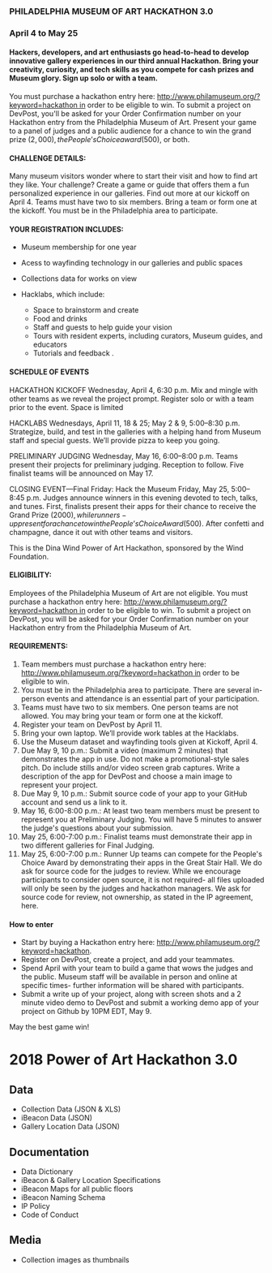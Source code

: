 ### PHILADELPHIA MUSEUM OF ART HACKATHON 3.0
### April 4 to May 25

#### Hackers, developers, and art enthusiasts go head-to-head to develop innovative gallery experiences in our third annual Hackathon. Bring your creativity, curiosity, and tech skills as you compete for cash prizes and Museum glory. Sign up solo or with a team. 
You must purchase a hackathon entry here: http://www.philamuseum.org/?keyword=hackathon in order to be eligible to win. To submit a project on DevPost, you'll be asked for your Order Confirmation number on your Hackathon entry from the Philadelphia Museum of Art.
Present your game to a panel of judges and a public audience for a chance to win the grand prize ($2,000), the People’s Choice award ($500), or both.

#### CHALLENGE DETAILS:
Many museum visitors wonder where to start their visit and how to find art they like. Your challenge? Create a game or guide that offers them a fun personalized experience in our galleries. Find out more at our kickoff on April 4. Teams must have two to six members. Bring a team or form one at the kickoff. You must be in the Philadelphia area to participate.

#### YOUR REGISTRATION INCLUDES:

 - Museum membership for one year

- Acess to wayfinding technology in our galleries and public spaces
 - Collections data for works on view
 - Hacklabs, which include:
   - Space to brainstorm and create
   - Food and drinks
   - Staff and guests to help guide your vision
   - Tours with resident experts, including curators, Museum guides, and educators
   - Tutorials and feedback
.
#### SCHEDULE OF EVENTS

HACKATHON KICKOFF
Wednesday, April 4, 6:30 p.m.
Mix and mingle with other teams as we reveal the project prompt. Register solo or with a team prior to the event. Space is limited 

HACKLABS
Wednesdays, April 11, 18 & 25; May 2 & 9, 5:00–8:30 p.m.
Strategize, build, and test in the galleries with a helping hand from Museum staff and special guests. We’ll provide pizza to keep you going.

PRELIMINARY JUDGING
Wednesday, May 16, 6:00–8:00 p.m.
Teams present their projects for preliminary judging. Reception to follow. Five finalist teams will be announced on May 17.

CLOSING EVENT—Final Friday: Hack the Museum
Friday, May 25, 5:00–8:45 p.m.
Judges announce winners in this evening devoted to tech, talks, and tunes. First, finalists present their apps for their chance to receive the Grand Prize ($2000), while runners-up present for a chance to win the People’s Choice Award ($500). After confetti and champagne, dance it out with other teams and visitors.

This is the Dina Wind Power of Art Hackathon, sponsored by the Wind Foundation.

#### ELIGIBILITY:

Employees of the Philadelphia Museum of Art are not eligible.
You must purchase a hackathon entry here: http://www.philamuseum.org/?keyword=hackathon in order to be eligible to win. To submit a project on DevPost, you will be asked for your Order Confirmation number on your Hackathon entry from the Philadelphia Museum of Art.

#### REQUIREMENTS:

1. Team members must purchase a hackathon entry here: http://www.philamuseum.org/?keyword=hackathon in order to be eligible to win. 
2. You must be in the Philadelphia area to participate. There are several in-person events and attendance is an essential part of your participation.
3. Teams must have two to six members. One person teams are not allowed. You may bring your team or form one at the kickoff.
4. Register your team on DevPost by April 11.  
5. Bring your own laptop. We’ll provide work tables at the Hacklabs.
6. Use the Museum dataset and wayfinding tools given at Kickoff, April 4.
7. Due May 9, 10 p.m.: Submit a video (maximum 2 minutes) that demonstrates the app in use. Do not make a promotional-style sales pitch. Do include stills and/or video screen grab captures. Write a description of the app for DevPost and choose a main image to represent your project.
8. Due May 9, 10 p.m.: Submit source code of your app to your GitHub account and send us a link to it.
9. May 16, 6:00-8:00 p.m.: At least two team members must be present to represent you at Preliminary Judging. You will have 5 minutes to answer the judge's questions about your submission.
10. May 25, 6:00-7:00 p.m.: Finalist teams must demonstrate their app in two different galleries for Final Judging.
11. May 25, 6:00-7:00 p.m.: Runner Up teams can compete for the People's Choice Award by demonstrating their apps in the Great Stair Hall.
We do ask for source code for the judges to review. While we encourage participants to consider open source, it is not required- all files uploaded will only be seen by the judges and hackathon managers. We ask for source code for review, not ownership, as stated in the IP agreement, here. 

#### How to enter 

- Start by buying a Hackathon entry here: http://www.philamuseum.org/?keyword=hackathon.
- Register on DevPost, create a project, and add your teammates.
- Spend April with your team to build a game that wows the judges and the public. Museum staff will be available in person and online at specific times- further information will be shared with participants.
- Submit a write up of your project, along with screen shots and a 2 minute video demo to DevPost and submit a working demo app of your project on Github by 10PM EDT, May 9. 


May the best game win!



# 2018 Power of Art Hackathon 3.0

## Data

- Collection Data (JSON & XLS)
- iBeacon Data (JSON)
- Gallery Location Data (JSON)

## Documentation

- Data Dictionary
- iBeacon & Gallery Location Specifications
- iBeacon Maps for all public floors
- iBeacon Naming Schema
- IP Policy
- Code of Conduct

## Media

- Collection images as thumbnails
